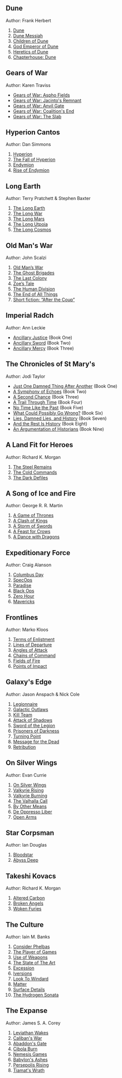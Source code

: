 ## Dune
Author: Frank Herbert 

1. [Dune](https://amzn.to/2RWqmCD)
2. [Dune Messiah](https://amzn.to/2T8OeUI)
3. [Children of Dune](https://amzn.to/2T9Z6la)
4. [God Emperor of Dune](https://amzn.to/2ROmxz6)
5. [Heretics of Dune](https://amzn.to/2T8SPpV)
6. [Chapterhouse: Dune](https://amzn.to/2RSrozw)

## Gears of War
Author:  Karen Traviss

- [Gears of War: Aspho Fields](https://amzn.to/2uo2M7Y)
- [Gears of War: Jacinto's Remnant](https://amzn.to/2ur3EIK)
- [Gears of War: Anvil Gate](https://amzn.to/2YmQZ7u)
- [Gears of War: Coalition's End](https://amzn.to/2uoLAiH)
- [Gears of War: The Slab]()

## Hyperion Cantos
Author: Dan Simmons

1. [Hyperion](https://amzn.to/2OIEm0N)
2. [The Fall of Hyperion](https://amzn.to/2T61lWJ)
3. [Endymion](https://amzn.to/2T4Tk4B)
4. [Rise of Endymion](https://amzn.to/2FhoWRu)

## Long Earth
Author: Terry Pratchett & Stephen Baxter

1. [The Long Earth](https://amzn.to/2RSsjzY)
2. [The Long War](https://amzn.to/2RTr7wb)
3. [The Long Mars](https://amzn.to/2DiMenl)
4. [The Long Utpoia](https://amzn.to/2FiAgNh)
5. [The Long Cosmos](https://amzn.to/2RPvt7c)

## Old Man's War 
Author: John Scalzi

1. [Old Man’s War](https://amzn.to/2T8F9LR)
2. [The Ghost Brigades](https://amzn.to/2DBBRfy)
3. [The Last Colony](https://amzn.to/2qKKv2O)
4. [Zoe’s Tale](https://amzn.to/2FgV8nW)
5. [The Human Division](https://amzn.to/2FiIgh7)
6. [The End of All Things](https://amzn.to/2qJAUJK)
7. [Short fiction: “After the Coup”](https://amzn.to/2Ft3EQO)

## Imperial Radch
Author: Ann Leckie

- [Ancillary Justice](https://amzn.to/2CoIOgI) (Book One)
- [Ancillary Sword](https://amzn.to/2T8rsMc) (Book Two)
- [Ancillary Mercy](https://amzn.to/2DfYnJh) (Book Three)

## The Chronicles of St Mary's
Author: Jodi Taylor

- [Just One Damned Thing After Another](https://amzn.to/2S6XyHo) (Book One)
- [A Symphony of Echoes](https://amzn.to/2Bw8RDz) (Book Two)
- [A Second Chance](https://amzn.to/2BuIz4K) (Book Three)
- [A Trail Through Time](https://amzn.to/2TITDlG) (Book Four)
- [No Time Like the Past](https://amzn.to/2PPXQ93) (Book Five)
- [What Could Possibly Go Wrong?](https://amzn.to/2DWm2QQ) (Book Six)
- [Lies, Damned Lies, and History](https://amzn.to/2KusYoH) (Book Seven)
- [And the Rest Is History](https://amzn.to/2DXqrTw) (Book Eight)
- [An Argumentation of Historians](https://amzn.to/2S6hj1G) (Book Nine)

## A Land Fit for Heroes
Author: Richard K. Morgan 

1. [The Steel Remains](https://amzn.to/2DzPJa5)
2. [The Cold Commands](https://amzn.to/2PS6enM)
3. [The Dark Defiles](https://amzn.to/2DAH47i)

## A Song of Ice and Fire
Author: George R. R. Martin

1. [A Game of Thrones](https://amzn.to/2z6m4Sa)
2. [A Clash of Kings](https://amzn.to/2RQ09oX)
3. [A Storm of Swords](https://amzn.to/2Fh2qIx)
4. [A Feast for Crows](https://amzn.to/2T6mqjT)
5. [A Dance with Dragons](https://amzn.to/2qHOQUn)

## Expeditionary Force
Author: Craig Alanson

1. [Columbus Day](https://amzn.to/2T226jL)
2. [SpecOps](https://amzn.to/2T7W0OL)
3. [Paradise](https://amzn.to/2Dj4tZS)
4. [Black Ops](https://amzn.to/2RQfohL)
5. [Zero Hour](https://amzn.to/2T8Txn5)
6. [Mavericks](https://amzn.to/2OL0UxW)

## Frontlines
Author: Marko Kloos 

1. [Terms of Enlistment](https://amzn.to/2DjJ7Mb)
2. [Lines of Departure](https://amzn.to/2OHgJFN) 
3. [Angles of Attack](https://amzn.to/2z4c8II)
4. [Chains of Command](https://amzn.to/2RPdoGv)
5. [Fields of Fire](https://amzn.to/2DiPS0s)
6. [Points of Impact](https://amzn.to/2Fh2fNn)

## Galaxy's Edge
Author: Jason Anspach & Nick Cole

01. [Legionnaire](https://amzn.to/2DiZV5R)
02. [Galactic Outlaws](https://amzn.to/2OH2K2v)
03. [Kill Team](https://amzn.to/2DiM3bF)
04. [Attack of Shadows](https://amzn.to/2T22NJT)
05. [Sword of the Legion](https://amzn.to/2T8ERof)
06. [Prisoners of Darkness](https://amzn.to/2FlkZv8)
07. [Turning Point](https://amzn.to/2RQ0rfx)
08. [Message for the Dead](https://amzn.to/2DgwjpM)
09. [Retribution](https://amzn.to/2DiR6Jm)

## On Silver Wings
Author: Evan Currie

1. [On Silver Wings](https://amzn.to/2DiT3FG)
2. [Valkyrie Rising](https://amzn.to/2JYTUN2)
3. [Valkyrie Burning](https://amzn.to/2DB1Jbg)
4. [The Valhalla Call](https://amzn.to/2Fw0SL1)
5. [By Other Means](https://amzn.to/2OIEJrU)
6. [De Oppresso Liber](https://amzn.to/2FmPSzh)
7. [Open Arms](https://amzn.to/2FmQ6q7)

## Star Corpsman
Author: Ian Douglas

1. [Bloodstar](https://amzn.to/2Fgu4Fl)
2. [Abyss Deep](https://amzn.to/2qJUHIL)

## Takeshi Kovacs
Author: Richard K. Morgan 

1. [Altered Carbon](https://amzn.to/2Dz1lKk)
2. [Broken Angels](https://amzn.to/2DBcdYj)
3. [Woken Furies](https://amzn.to/2DAZMvs)

## The Culture
Author: Iain M. Banks

1. [Consider Phelbas](https://amzn.to/2FkuISs)
2. [The Player of Games](https://amzn.to/2DBEXA3)
3. [Use of Weapons](https://amzn.to/2qR3OYt)
4. [The State of The Art](https://amzn.to/2TbZ4JV)
5. [Excession](https://amzn.to/2RNP1ZR)
6. [Iversions](https://amzn.to/2K2tFFC)
7. [Look To Windard](https://amzn.to/2K2qpdm)
8. [Matter](https://amzn.to/2DAJxi4)
9. [Surface Details](https://amzn.to/2RPevpF)
10. [The Hydrogen Sonata](https://amzn.to/2T6BVIu)

## The Expanse
Author: James S. A. Corey

1. [Leviathan Wakes](https://amzn.to/2DzvVnl)
2. [Caliban's War](https://amzn.to/2JYRX37)
3. [Abaddon's Gate](https://amzn.to/2FkxtmD)
4. [Cibola Burn](https://amzn.to/2FkxvLh)
5. [Nemesis Games](https://amzn.to/2RRD45o)
6. [Babylon's Ashes](https://amzn.to/2qR4pJH)
7. [Persepolis Rising](https://amzn.to/2RRDSaq)
8. [Tiamat's Wrath](https://amzn.to/2qLm3OR)

